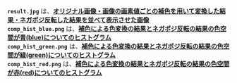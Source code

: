 **`result.jpg`** は、<ins>**オリジナル画像・画像の画素値ごとの補色を用いて変換した結果・ネガポジ反転した結果を並べて表示させた画像**</ins><br>
**`comp_hist_blue.png`** は、<ins>**補色による色変換の結果とネガポジ反転の結果の色空間が青(blue)についてのヒストグラム**</ins><br>
**`comp_hist_green.png`** は、<ins>**補色による色変換の結果とネガポジ反転の結果の色空間が緑(green)についてのヒストグラム**</ins><br>
**`comp_hist_red.png`** は、<ins>**補色による色変換の結果とネガポジ反転の結果の色空間が赤(red)についてのヒストグラム**</ins>

